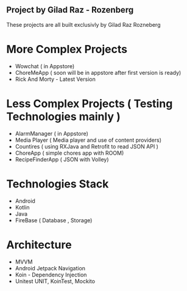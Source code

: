 ## Project by Gilad Raz - Rozenberg

These projects are all built exclusivly by Gilad Raz Rozneberg

# More Complex Projects

* Wowchat ( in Appstore)
* ChoreMeApp ( soon will be in appstore after first version is ready)
* Rick And Morty - Latest Version

# Less Complex Projects ( Testing Technologies mainly )

* AlarmManager ( in Appstore)
* Media Player ( Media player and use of content providers)
* Countires ( using RXJava and Retrofit to read JSON API )
* ChoreApp ( simple chores app with ROOM)
* RecipeFinderApp ( JSON with Volley)

# Technologies Stack

* Android
* Kotlin
* Java
* FireBase ( Database , Storage)


# Architecture 

* MVVM
* Android Jetpack Navigation
* Koin - Dependency Injection
* Unitest UNIT, KoinTest, Mockito 
